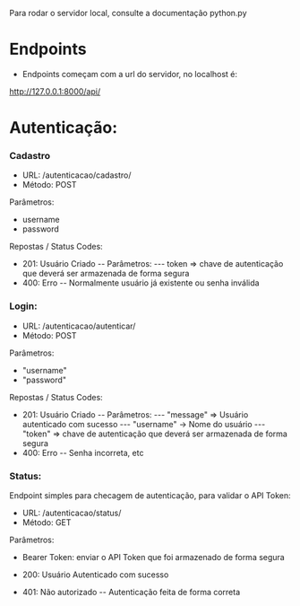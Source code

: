 
Para rodar o servidor local, consulte a documentação python.py

# Endpoints

- Endpoints começam com a url do servidor, no localhost é:

http://127.0.0.1:8000/api/

# Autenticação:

### Cadastro

- URL: /autenticacao/cadastro/
- Método: POST

Parâmetros:
- username
- password

Repostas / Status Codes:

- 201: Usuário Criado
    -- Parâmetros:
    --- token => chave de autenticação que deverá ser armazenada de forma segura
- 400: Erro
    -- Normalmente usuário já existente ou senha inválida

### Login:

- URL: /autenticacao/autenticar/
- Método: POST

Parâmetros:
- "username"
- "password"

Repostas / Status Codes:

- 201: Usuário Criado
    -- Parâmetros:
    --- "message" => Usuário autenticado com sucesso
    --- "username" -> Nome do usuário
    --- "token" => chave de autenticação que deverá ser armazenada de forma segura
- 400: Erro
    -- Senha incorreta, etc

### Status:

Endpoint simples para checagem de autenticação, para validar o API Token:

- URL: /autenticacao/status/
- Método: GET

Parâmetros:
- Bearer Token: enviar o API Token que foi armazenado de forma segura

- 200: Usuário Autenticado com sucesso
- 401: Não autorizado
    -- Autenticação feita de forma correta